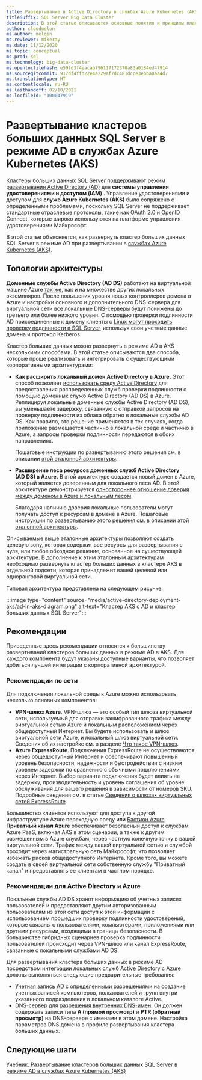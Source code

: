 ```yaml
---
title: Развертывание в Active Directory в службах Azure Kubernetes (AKS)
titleSuffix: SQL Server Big Data Cluster
description: В этой статье описываются основные понятия и принципы планирования при развертывании кластеров больших данных SQL Server в режиме AD в службах Azure Kubernetes (AKS).
author: cloudmelon
ms.author: melqin
ms.reviewer: mikeray
ms.date: 11/12/2020
ms.topic: conceptual
ms.prod: sql
ms.technology: big-data-cluster
ms.openlocfilehash: e59fd3f4eacab796117172370a83a0184ed47914
ms.sourcegitcommit: 917df4ffd22e4a229af7dc481dcce3ebba0aa4d7
ms.translationtype: HT
ms.contentlocale: ru-RU
ms.lasthandoff: 02/10/2021
ms.locfileid: "100047919"
---
```

# <a name="deploy-sql-server-big-data-clusters-in-ad-mode-on-azure-kubernetes-services-aks"></a>Развертывание кластеров больших данных SQL Server в режиме AD в службах Azure Kubernetes (AKS)

Кластеры больших данных SQL Server поддерживают [режим развертывания Active Directory (AD)](./active-directory-prerequisites.md) для **системы управления удостоверениями и доступом (IAM)** . Управление удостоверениями и доступом для **служб Azure Kubernetes (AKS)** было сопряжено с определенными проблемами, поскольку SQL Server не поддерживает стандартные отраслевые протоколы, такие как OAuth 2.0 и OpenID Connect, которые широко используются на платформе управления удостоверениями Майкрософт.  

В этой статье объясняется, как развернуть кластер больших данных SQL Server в режиме AD при развертывании в [службах Azure Kubernetes (AKS)](/azure/aks/intro-kubernetes). 

## <a name="architecture-topologies"></a>Топологии архитектуры

**Доменные службы Active Directory (AD DS)** работают на виртуальной машине Azure [так же](/windows-server/identity/ad-ds/deploy/virtual-dc/adds-on-azure-vm), как и на множестве других локальных экземпляров.  После повышения уровня новых контроллеров домена в Azure и настройки основного и дополнительного DNS-сервера для виртуальной сети все локальные DNS-серверы будут понижены до третьего или более низкого уровня. С помощью проверки подлинности AD присоединенные к домену клиенты с [Linux могут проходить проверку подлинности в SQL Server](../linux/sql-server-linux-active-directory-auth-overview.md), используя свои учетные данные домена и протокол Kerberos.

Кластер больших данных можно развернуть в режиме AD в AKS несколькими способами.  В этой статье описываются два способа, которые проще реализовать и интегрировать с существующими корпоративными архитектурами:

* **Как расширить локальный домен Active Directory в Azure.** Этот способ позволяет [использовать среду Active Directory](/azure/architecture/reference-architectures/identity/adds-extend-domain) для предоставления распределенных служб проверки подлинности с помощью доменных служб Active Directory (AD DS) в Azure. Реплицируя локальные доменные службы Active Directory (AD DS), вы уменьшаете задержку, связанную с отправкой запросов на проверку подлинности из облака обратно в локальные службы AD DS. Как правило, это решение применяется в тех случаях, когда приложение размещается частично в локальной среде и частично в Azure, а запросы проверки подлинности передаются в обоих направлениях.

   Пошаговые инструкции по развертыванию этого решения см. в описании [этой эталонной архитектуры](https://github.com/mspnp/identity-reference-architectures/tree/master/adds-extend-domain).

* **Расширение леса ресурсов доменных служб Active Directory (AD DS) в Azure.** В этой архитектуре создается новый домен в Azure, который является доверенным для локального леса AD. В этой архитектуре демонстрируется [одностороннее отношение доверия между доменом в Azure и локальным лесом](/azure/architecture/reference-architectures/identity/adds-forest).

   Благодаря наличию доверия локальные пользователи могут получать доступ к ресурсам в домене в Azure. Пошаговые инструкции по развертыванию этого решения см. в описании [этой эталонной архитектуры](https://github.com/mspnp/identity-reference-architectures/tree/master/adds-forest).

Описываемые выше эталонные архитектуры позволяют создать целевую зону, которая содержит все ресурсы для развертывания с нуля, или любое обходное решение, основанное на существующей архитектуре. В дополнение к этим эталонным архитектурам необходимо развернуть кластер больших данных в кластере AKS в отдельной подсети, которая принадлежит вашей целевой или одноранговой виртуальной сети.

Типовая архитектура представлена на следующем рисунке:

:::image type="content" source="media/active-directory-deployment-aks/ad-in-aks-diagram.png" alt-text="Кластер AKS с AD и кластер больших данных SQL Server":::

## <a name="recommendations"></a>Рекомендации

Приведенные здесь рекомендации относятся к большинству развертываний кластеров больших данных в режиме AD в AKS. Для каждого компонента будут указаны доступные варианты, что позволяет добиться лучшей интеграции с корпоративной архитектурой.

### <a name="networking-recommendations"></a>Рекомендации по сети

Для подключения локальной среды к Azure можно использовать несколько основных компонентов:

* **VPN-шлюз Azure**. VPN-шлюз — это особый тип шлюза виртуальной сети, используемый для отправки зашифрованного трафика между виртуальной сетью Azure и локальным расположением через общедоступный Интернет. Вы будете использовать и шлюз виртуальной сети Azure, и локальный шлюз виртуальной сети. Сведения об их настройке см. в разделе [Что такое VPN-шлюз](/azure/vpn-gateway/vpn-gateway-about-vpngateways).
* **Azure ExpressRoute**. Подключения ExpressRoute не осуществляются через общедоступный Интернет и обеспечивают повышенный уровень безопасности, надежности и быстродействия с низким уровнем задержки по сравнению с обычными подключениями через Интернет. Выбор варианта подключения будет влиять на задержку, производительность и уровень соглашения об уровне обслуживания для вашего решения в зависимости от номеров SKU. Подробные сведения см. в статье [Сведения о шлюзах виртуальных сетей ExpressRoute](/azure/expressroute/expressroute-about-virtual-network-gateways).

Большинство клиентов используют для доступа к другой инфраструктуре Azure переходную среду или [Бастион Azure](/azure/bastion/bastion-overview). **Приватный канал Azure** обеспечивает безопасный доступ к службам Azure PaaS, включая AKS в этом сценарии, а также к другим размещенным в Azure службам, через частную конечную точку в вашей виртуальной сети. Трафик между вашей виртуальной сетью и службой проходит через магистральную сеть Майкрософт, что позволяет избежать рисков общедоступного Интернета. Кроме того, вы можете создать в своей виртуальной сети собственную службу "Приватный канал" и предоставлять ее клиентам в частном порядке.

### <a name="active-directory-and-azure-recommendation"></a>Рекомендации для Active Directory и Azure

Локальные службы AD DS хранят информацию об учетных записях пользователей и предоставляют другим авторизованным пользователям из этой сети доступ к этой информации с использованием прошедших проверку подлинности удостоверений, которые связаны с пользователями, компьютерами, приложениями или другими ресурсами, входящими в границы безопасности. В большинстве гибридных сценариев проверка подлинности пользователей происходит через VPN-шлюз или канал ExpressRoute, связанные с локальными службами AD DS.  

Для развертывания кластера больших данных в режиме AD посредством [интеграции локальных служб Active Directory с Azure](/azure/architecture/reference-architectures/identity/) должны выполняться следующие предварительные требования:

* [Учетная запись AD с определенными разрешениями](active-directory-prerequisites.md) на создание учетных записей компьютеров, пользователей и групп внутри указанного подразделения в локальном каталоге Active.
* DNS-сервер для [разрешения внутренних DNS-имен](active-directory-dns-reconciliation.md). Он должен содержать записи типа **A (прямой просмотр)** и **PTR (обратный просмотр)** на DNS-сервере с именами в этом домене. Настройка параметров DNS домена в профиле развертывания кластера больших данных.  

## <a name="next-steps"></a>Следующие шаги

[Учебник. Развертывание кластеров больших данных SQL Server в режиме AD в службах Azure Kubernetes (AKS)](active-directory-deployment-aks-tutorial.md)